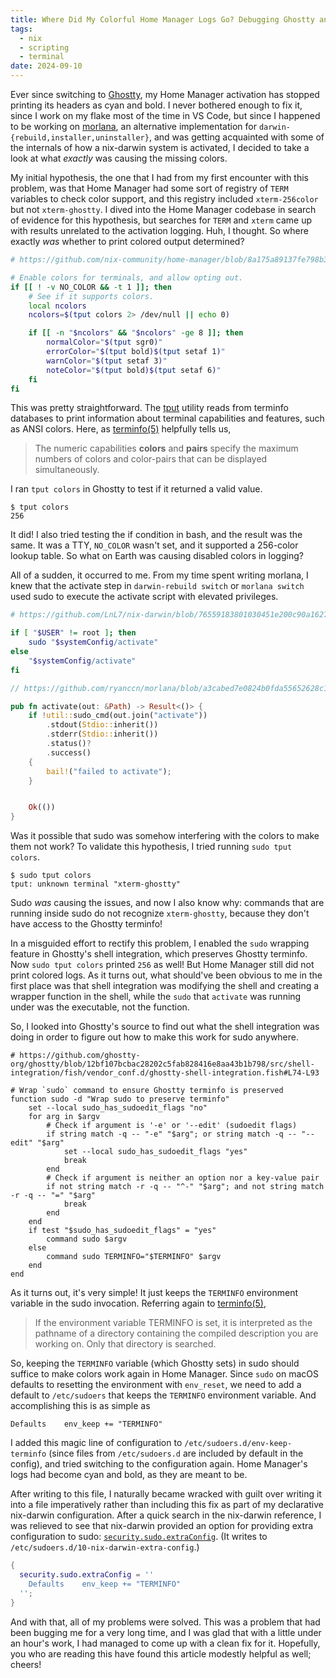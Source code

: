 ```yaml
---
title: Where Did My Colorful Home Manager Logs Go? Debugging Ghostty and Sudo
tags:
  - nix
  - scripting
  - terminal
date: 2024-09-10
---
```


Ever since switching to [Ghostty](https://mitchellh.com/ghostty), my Home Manager activation has stopped printing its headers as cyan and bold. I never bothered enough to fix it, since I work on my flake most of the time in VS Code, but since I happened to be working on [morlana](https://github.com/ryanccn/morlana), an alternative implementation for `darwin-{rebuild,installer,uninstaller}`, and was getting acquainted with some of the internals of how a nix-darwin system is activated, I decided to take a look at what _exactly_ was causing the missing colors.

My initial hypothesis, the one that I had from my first encounter with this problem, was that Home Manager had some sort of registry of `TERM` variables to check color support, and this registry included `xterm-256color` but not `xterm-ghostty`. I dived into the Home Manager codebase in search of evidence for this hypothesis, but searches for `TERM` and `xterm` came up with results unrelated to the activation logging. Huh, I thought. So where exactly _was_ whether to print colored output determined?

```bash
# https://github.com/nix-community/home-manager/blob/8a175a89137fe798b33c476d4dae17dba5fb3fd3/lib/bash/home-manager.sh#L22-L34

# Enable colors for terminals, and allow opting out.
if [[ ! -v NO_COLOR && -t 1 ]]; then
	# See if it supports colors.
	local ncolors
	ncolors=$(tput colors 2> /dev/null || echo 0)

	if [[ -n "$ncolors" && "$ncolors" -ge 8 ]]; then
		normalColor="$(tput sgr0)"
		errorColor="$(tput bold)$(tput setaf 1)"
		warnColor="$(tput setaf 3)"
		noteColor="$(tput bold)$(tput setaf 6)"
	fi
fi
```

This was pretty straightforward. The [tput](https://linux.die.net/man/1/tput) utility reads from terminfo databases to print information about terminal capabilities and features, such as ANSI colors. Here, as [terminfo(5)](https://linux.die.net/man/5/terminfo) helpfully tells us,

> The numeric capabilities **colors** and **pairs** specify the maximum numbers of colors and color-pairs that can be displayed simultaneously.

I ran `tput colors` in Ghostty to test if it returned a valid value.

```console
$ tput colors
256
```

It did! I also tried testing the if condition in bash, and the result was the same. It was a TTY, `NO_COLOR` wasn't set, and it supported a 256-color lookup table. So what on Earth was causing disabled colors in logging?

All of a sudden, it occurred to me. From my time spent writing morlana, I knew that the activate step in `darwin-rebuild switch` or `morlana switch` used sudo to execute the activate script with elevated privileges.

```bash
# https://github.com/LnL7/nix-darwin/blob/76559183801030451e200c90a1627c1d82bb4910/pkgs/nix-tools/darwin-rebuild.sh#L247-L251

if [ "$USER" != root ]; then
	sudo "$systemConfig/activate"
else
	"$systemConfig/activate"
fi
```

```rust
// https://github.com/ryanccn/morlana/blob/a3cabed7e0824b0fda55652628c102ab7a108c2f/src/stages/activate.rs#L23-L34

pub fn activate(out: &Path) -> Result<()> {
    if !util::sudo_cmd(out.join("activate"))
        .stdout(Stdio::inherit())
        .stderr(Stdio::inherit())
        .status()?
        .success()
    {
        bail!("failed to activate");
    }


    Ok(())
}
```

Was it possible that sudo was somehow interfering with the colors to make them not work? To validate this hypothesis, I tried running `sudo tput colors`.

```console
$ sudo tput colors
tput: unknown terminal "xterm-ghostty"
```

Sudo _was_ causing the issues, and now I also know why: commands that are running inside sudo do not recognize `xterm-ghostty`, because they don't have access to the Ghostty terminfo!

In a misguided effort to rectify this problem, I enabled the `sudo` wrapping feature in Ghostty's shell integration, which preserves Ghostty terminfo. Now `sudo tput colors` printed `256` as well! But Home Manager still did not print colored logs. As it turns out, what should've been obvious to me in the first place was that shell integration was modifying the shell and creating a wrapper function in the shell, while the `sudo` that `activate` was running under was the executable, not the function.

So, I looked into Ghostty's source to find out what the shell integration was doing in order to figure out how to make this work for sudo anywhere.

```fish
# https://github.com/ghostty-org/ghostty/blob/12bf107bcbac28202c5fab828416e8aa43b1b798/src/shell-integration/fish/vendor_conf.d/ghostty-shell-integration.fish#L74-L93

# Wrap `sudo` command to ensure Ghostty terminfo is preserved
function sudo -d "Wrap sudo to preserve terminfo"
	set --local sudo_has_sudoedit_flags "no"
	for arg in $argv
		# Check if argument is '-e' or '--edit' (sudoedit flags)
		if string match -q -- "-e" "$arg"; or string match -q -- "--edit" "$arg"
			set --local sudo_has_sudoedit_flags "yes"
			break
		end
		# Check if argument is neither an option nor a key-value pair
		if not string match -r -q -- "^-" "$arg"; and not string match -r -q -- "=" "$arg"
			break
		end
	end
	if test "$sudo_has_sudoedit_flags" = "yes"
		command sudo $argv
	else
		command sudo TERMINFO="$TERMINFO" $argv
	end
end
```

As it turns out, it's very simple! It just keeps the `TERMINFO` environment variable in the sudo invocation. Referring again to [terminfo(5)](https://linux.die.net/man/5/terminfo),

> If the environment variable TERMINFO is set, it is interpreted as the pathname of a directory containing the compiled description you are working on. Only that directory is searched.

So, keeping the `TERMINFO` variable (which Ghostty sets) in sudo should suffice to make colors work again in Home Manager. Since `sudo` on macOS defaults to resetting the environment with `env_reset`, we need to add a default to `/etc/sudoers` that keeps the `TERMINFO` environment variable. And accomplishing this is as simple as

```
Defaults    env_keep += "TERMINFO"
```

I added this magic line of configuration to `/etc/sudoers.d/env-keep-terminfo` (since files from `/etc/sudoers.d` are included by default in the config), and tried switching to the configuration again. Home Manager's logs had become cyan and bold, as they are meant to be.

After writing to this file, I naturally became wracked with guilt over writing it into a file imperatively rather than including this fix as part of my declarative nix-darwin configuration. After a quick search in the nix-darwin reference, I was relieved to see that nix-darwin provided an option for providing extra configuration to sudo: [`security.sudo.extraConfig`](https://daiderd.com/nix-darwin/manual/index.html#opt-security.sudo.extraConfig). (It writes to `/etc/sudoers.d/10-nix-darwin-extra-config`.)

```nix
{
  security.sudo.extraConfig = ''
    Defaults    env_keep += "TERMINFO"
  '';
}
```

And with that, all of my problems were solved. This was a problem that had been bugging me for a very long time, and I was glad that with a little under an hour's work, I had managed to come up with a clean fix for it. Hopefully, you who are reading this have found this article modestly helpful as well; cheers!
